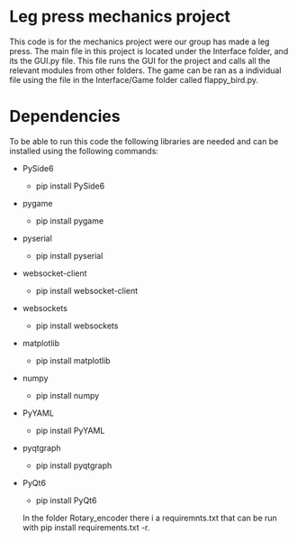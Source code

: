 # Leg press mechanics project

This code is for the mechanics project were our group has made a leg press.
The main file in this project is located under the Interface folder, and its the GUI.py file.
This file runs the GUI for the project and calls all the relevant modules from other folders.
The game can be ran as a individual file using the file in the Interface/Game folder called flappy_bird.py.

# Dependencies

To be able to run this code the following libraries are needed and can be installed using the following commands:

- PySide6
  - pip install PySide6
- pygame
  - pip install pygame
- pyserial
  - pip install pyserial
- websocket-client
  - pip install websocket-client
- websockets
  - pip install websockets
- matplotlib
  - pip install matplotlib
- numpy
  - pip install numpy
- PyYAML
  - pip install PyYAML
- pyqtgraph
  - pip install pyqtgraph
- PyQt6
  - pip install PyQt6
 
  In the folder Rotary_encoder there i a requiremnts.txt that can be run with pip install requirements.txt -r.
